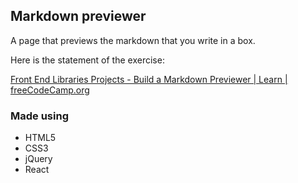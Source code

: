 ## Markdown previewer

A page that previews the markdown that you write in a box.

Here is the statement of the exercise:

[Front End Libraries Projects - Build a Markdown Previewer | Learn | freeCodeCamp.org](https://www.freecodecamp.org/learn/front-end-libraries/front-end-libraries-projects/build-a-markdown-previewer)

### Made using

- HTML5
- CSS3
- jQuery
- React